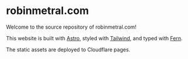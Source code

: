 # robinmetral.com

Welcome to the source repository of robinmetral.com!

This website is built with [Astro](https://github.com/snowpackjs/astro), styled with [Tailwind](https://github.com/tailwindlabs/tailwindcss), and typed with [Fern](https://djr.com/notes/junes-font-of-the-month-fern-text).

The static assets are deployed to Cloudflare pages.

